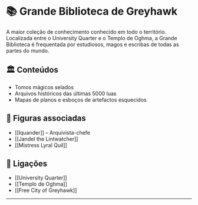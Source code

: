 # 📚 Grande Biblioteca de Greyhawk

A maior coleção de conhecimento conhecido em todo o território. Localizada entre o University Quarter e o Templo de Oghma, a Grande Biblioteca é frequentada por estudiosos, magos e escribas de todas as partes do mundo.

## 🏛️ Conteúdos

- Tomos mágicos selados
- Arquivos históricos das últimas 5000 luas
- Mapas de planos e esboços de artefactos esquecidos

## 👥 Figuras associadas

- [[Iquander]] – Arquivista-chefe
- [[Jandel the Lintwatcher]]
- [[Mistress Lyral Quil]]

## 📎 Ligações

- [[University Quarter]]
- [[Templo de Oghma]]
- [[Free City of Greyhawk]]
****